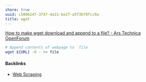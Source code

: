 ```yaml
---
share: true
uuid: c5006247-3747-4a31-be2f-a5f3b70fcc9a
title: wget
---
```

[How to make wget download and append to a file? - Ars Technica OpenForum](https://arstechnica.com/civis/viewtopic.php?t=45271)

``` bash
# Append contents of webpage to  file
wget ${URL} -O - >> file
```

#### Backlinks

* [Web Scraping](/a4d5154b-6474-4bb6-8a82-ed04bfc722ab)